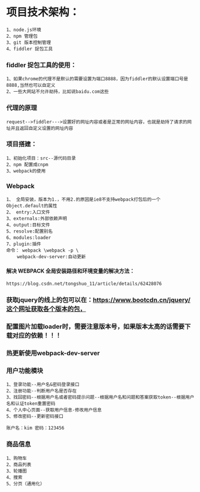 # 项目技术架构：
    1、node.js环境
    2、npm 管理包
    3、git 版本控制管理
    4、fiddler 捉包工具

### fiddler 捉包工具的使用：
    1、如果chrome的代理不是默认的需要设置为端口8888，因为fiddler的默认设置端口号是8888,当然也可以自定义
    2、一些大网站不允许劫持，比如说baidu.com这些
   ### 代理的原理
    request-->fiddler--->设置好的网址内容或者是正常的网址内容，也就是劫持了请求的网址并且返回自定义设置的网址内容

### 项目搭建：
    1、初始化项目：src--源代码目录
    2、npm 配置成cnpm
    3、webpack的使用

### Webpack
    1、 全局安装，版本为1.，不用2.的原因是ie8不支持webpack打包后的一个Object.default的属性
    2、 entry:入口文件
    3、externals:外部依赖声明
    4、output:目标文件
    5、resolve:配置别名
    6、modules:loader
    7、plugin:插件
    命令： webpack \webpack -p \
        webpack-dev-server:自动更新

#### 解决 WEBPACK 全局安装路径和环境变量的解决方法：
    https://blog.csdn.net/tongshuo_11/article/details/62428076

### 获取jquery的线上的包可以在：https://www.bootcdn.cn/jquery/这个网址获取各个版本的包，

### 配置图片加载loader时，需要注意版本号，如果版本太高的话需要下载对应的依赖！！！

### 热更新使用webpack-dev-server

### 用户功能模块
    1、登录功能--用户名&密码登录接口
    2、注册功能--判断用户名是否存在
    3、找回密码--根据用户名或者密码提示问题--根据用户名和问题和答案获取token--根据用户名和认证token重置密码
    4、个人中心页面--获取用户信息-修改用户信息
    5、修改密码--更新密码接口

    账户名：kim 密码：123456


### 商品信息
    1、购物车
    2、商品列表
    3、轮播图
    4、搜索
    5、分页（通用化）